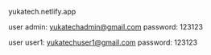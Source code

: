 yukatech.netlify.app

user admin: yukatechadmin@gmail.com
     password: 123123

user user1: yukatechuser1@gmail.com
     password: 123123

